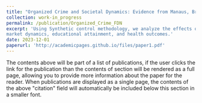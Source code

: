 ```yaml
---
title: "Organized Crime and Societal Dynamics: Evidence from Manaus, Brazil" (with Paula Pereda)
collection: work-in_progress
permalink: /publication/Organized_Crime_FDN
excerpt: 'Using Synthetic control methodology, we analyze the effects of the crime group Família do Norte on labor
market dynamics, educational attainment, and health outcomes.'
date: 2023-12-01
paperurl: 'http://academicpages.github.io/files/paper1.pdf'
---
```


The contents above will be part of a list of publications, if the user clicks the link for the publication than the contents of section will be rendered as a full page, allowing you to provide more information about the paper for the reader. When publications are displayed as a single page, the contents of the above "citation" field will automatically be included below this section in a smaller font.
